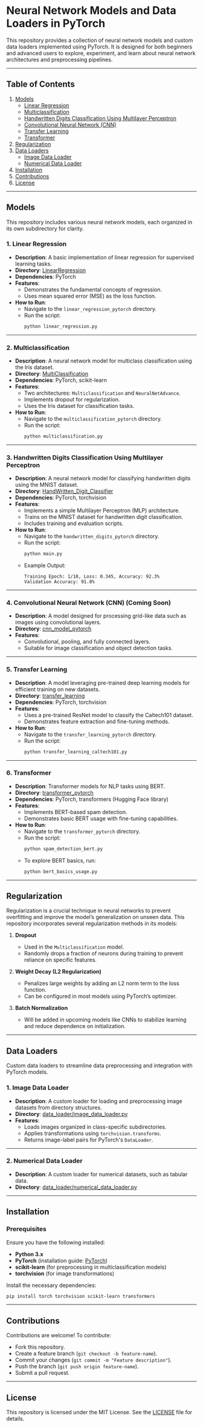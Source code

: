 # Neural Network Models and Data Loaders in PyTorch

This repository provides a collection of neural network models and custom data loaders implemented using PyTorch. It is designed for both beginners and advanced users to explore, experiment, and learn about neural network architectures and preprocessing pipelines.

---

## Table of Contents
1. [Models](#models)
    - [Linear Regression](#1-linear-regression)
    - [Multiclassification](#2-multiclassification)
    - [Handwritten Digits Classification Using Multilayer Perceptron](#3-handwritten-digits-classification-using-multilayer-perceptron)
    - [Convolutional Neural Network (CNN)](#4-convolutional-neural-network-cnn-coming-soon)
    - [Transfer Learning](#5-transfer-learning)
    - [Transformer](#6-transformer)
2. [Regularization](#regularization)
3. [Data Loaders](#data-loaders)
    - [Image Data Loader](#1-image-data-loader)
    - [Numerical Data Loader](#2-numerical-data-loader)
4. [Installation](#installation)
5. [Contributions](#contributions)
6. [License](#license)

---

## Models

This repository includes various neural network models, each organized in its own subdirectory for clarity.

### 1. **Linear Regression**
- **Description**: A basic implementation of linear regression for supervised learning tasks.
- **Directory**: [LinearRegression](linear_regression_pytorch)
- **Dependencies**: PyTorch
- **Features**:
  - Demonstrates the fundamental concepts of regression.
  - Uses mean squared error (MSE) as the loss function.
- **How to Run**:
  - Navigate to the `linear_regression_pytorch` directory.
  - Run the script:
    ```bash
    python linear_regression.py
    ```

---

### 2. **Multiclassification**
- **Description**: A neural network model for multiclass classification using the Iris dataset.
- **Directory**: [MultiClassification](multiclassification_pytorch)
- **Dependencies**: PyTorch, scikit-learn
- **Features**:
  - Two architectures: `Multiclassification` and `NeuralNetAdvance`.
  - Implements dropout for regularization.
  - Uses the Iris dataset for classification tasks.
- **How to Run**:
  - Navigate to the `multiclassification_pytorch` directory.
  - Run the script:
    ```bash
    python multiclassification.py
    ```

---

### 3. **Handwritten Digits Classification Using Multilayer Perceptron**
- **Description**: A neural network model for classifying handwritten digits using the MNIST dataset.
- **Directory**: [HandWritten_Digit_Classifier](handwritten_digits_pytorch)
- **Dependencies**: PyTorch, torchvision
- **Features**:
  - Implements a simple Multilayer Perceptron (MLP) architecture.
  - Trains on the MNIST dataset for handwritten digit classification.
  - Includes training and evaluation scripts.
- **How to Run**:
  - Navigate to the `handwritten_digits_pytorch` directory.
  - Run the script:
    ```bash
    python main.py
    ```
  - Example Output:
    ```
    Training Epoch: 1/10, Loss: 0.345, Accuracy: 92.3%
    Validation Accuracy: 91.8%
    ```

---

### 4. **Convolutional Neural Network (CNN)** (Coming Soon)
- **Description**: A model designed for processing grid-like data such as images using convolutional layers.
- **Directory**: [cnn_model_pytorch](cnn_model_pytorch)
- **Features**:
  - Convolutional, pooling, and fully connected layers.
  - Suitable for image classification and object detection tasks.

---

### 5. **Transfer Learning**
- **Description**: A model leveraging pre-trained deep learning models for efficient training on new datasets.
- **Directory**: [transfer_learning](transfer_learning_pytorch)
- **Dependencies**: PyTorch, torchvision
- **Features**:
  - Uses a pre-trained ResNet model to classify the Caltech101 dataset.
  - Demonstrates feature extraction and fine-tuning methods.
- **How to Run**:
  - Navigate to the `transfer_learning_pytorch` directory.
  - Run the script:
    ```bash
    python transfer_learning_caltech101.py
    ```

---

### 6. **Transformer**
- **Description**: Transformer models for NLP tasks using BERT.
- **Directory**: [transformer_pytorch](transformer_pytorch)
- **Dependencies**: PyTorch, transformers (Hugging Face library)
- **Features**:
  - Implements BERT-based spam detection.
  - Demonstrates basic BERT usage with fine-tuning capabilities.
- **How to Run**:
  - Navigate to the `transformer_pytorch` directory.
  - Run the script:
    ```bash
    python spam_detection_bert.py
    ```
  - To explore BERT basics, run:
    ```bash
    python bert_basics_usage.py
    ```

---

## Regularization

Regularization is a crucial technique in neural networks to prevent overfitting and improve the model’s generalization on unseen data. This repository incorporates several regularization methods in its models:

1. **Dropout**
   - Used in the `Multiclassification` model.
   - Randomly drops a fraction of neurons during training to prevent reliance on specific features.

2. **Weight Decay (L2 Regularization)**
   - Penalizes large weights by adding an L2 norm term to the loss function.
   - Can be configured in most models using PyTorch’s optimizer.

3. **Batch Normalization** 
   - Will be added in upcoming models like CNNs to stabilize learning and reduce dependence on initialization.

---

## Data Loaders

Custom data loaders to streamline data preprocessing and integration with PyTorch models.

### 1. **Image Data Loader**
- **Description**: A custom loader for loading and preprocessing image datasets from directory structures.
- **Directory**: [data_loader/image_data_loader.py](data_loader/image_data_loader.py)
- **Features**:
  - Loads images organized in class-specific subdirectories.
  - Applies transformations using `torchvision.transforms`.
  - Returns image-label pairs for PyTorch's `DataLoader`.

---

### 2. **Numerical Data Loader**
- **Description**: A custom loader for numerical datasets, such as tabular data.
- **Directory**: [data_loader/numerical_data_loader.py](data_loader/numerical_data_loader.py)

---

## Installation

### Prerequisites
Ensure you have the following installed:
- **Python 3.x**
- **PyTorch** (installation guide: [PyTorch](https://pytorch.org/get-started/locally/))
- **scikit-learn** (for preprocessing in multiclassification models)
- **torchvision** (for image transformations)

Install the necessary dependencies:
```bash
pip install torch torchvision scikit-learn transformers
```

---

## Contributions

Contributions are welcome! To contribute:
- Fork this repository.
- Create a feature branch (`git checkout -b feature-name`).
- Commit your changes (`git commit -m "Feature description"`).
- Push the branch (`git push origin feature-name`).
- Submit a pull request.

---

## License

This repository is licensed under the MIT License. See the [LICENSE](LICENSE) file for details.

